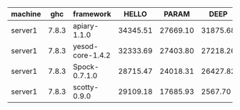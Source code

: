 |machine  |ghc    |framework       |HELLO   |PARAM   |DEEP    |AFTER_DEEP|
|---------|-------|----------------|--------|--------|--------|----------|
|server1  |7.8.3  |apiary-1.1.0    |34345.51|27669.10|31875.68|36617.01  |
|server1  |7.8.3  |yesod-core-1.4.2|32333.69|27403.80|27218.26|34324.26  |
|server1  |7.8.3  |Spock-0.7.1.0   |28715.47|24018.31|26427.82|29233.87  |
|server1  |7.8.3  |scotty-0.9.0    |29109.18|17685.93|2567.70 |9584.23   |
